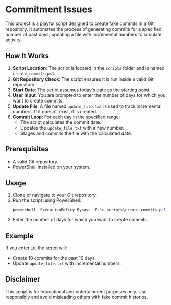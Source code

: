 # Commitment Issues
This project is a playful script designed to create fake commits in a Git repository. It automates the process of generating commits for a specified number of past days, updating a file with incremental numbers to simulate activity.

## How It Works

1. **Script Location**: The script is located in the `scripts` folder and is named `create_commits.ps1`.
2. **Git Repository Check**: The script ensures it is run inside a valid Git repository.
3. **Start Date**: The script assumes today's date as the starting point.
4. **User Input**: You are prompted to enter the number of days for which you want to create commits.
5. **Update File**: A file named `update_file.txt` is used to track incremental numbers. If it doesn't exist, it is created.
6. **Commit Loop**: For each day in the specified range:
   - The script calculates the commit date.
   - Updates the `update_file.txt` with a new number.
   - Stages and commits the file with the calculated date.

## Prerequisites

- A valid Git repository.
- PowerShell installed on your system.

## Usage

1. Clone or navigate to your Git repository.
2. Run the script using PowerShell:
   ```powershell
   powershell -ExecutionPolicy Bypass -File scripts\create_commits.ps1
   ```
3. Enter the number of days for which you want to create commits.

## Example

If you enter `10`, the script will:

- Create 10 commits for the past 10 days.
- Update `update_file.txt` with incremental numbers.

## Disclaimer

This script is for educational and entertainment purposes only. Use responsibly and avoid misleading others with fake commit histories.
